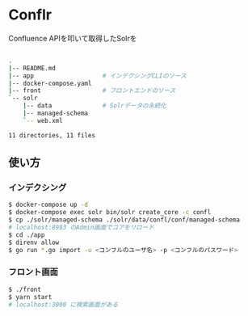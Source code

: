 # Conflr

Confluence APIを叩いて取得したSolrを

```sh

.
|-- README.md
|-- app                   # インデクシングCLIのソース
|-- docker-compose.yaml
|-- front                 # フロントエンドのソース
`-- solr
    |-- data              # Solrデータの永続化
    |-- managed-schema
    `-- web.xml

11 directories, 11 files
```

## 使い方

### インデクシング

```sh
$ docker-compose up -d
$ docker-compose exec solr bin/solr create_core -c confl
$ cp ./solr/managed-schema ./solr/data/confl/conf/managed-schema
# localhost:8983 のAdmin画面でコアをリロード
$ cd ./app
$ direnv allow
$ go run *.go import -u <コンフルのユーザ名> -p <コンフルのパスワード>
```

### フロント画面

```sh
$ ./front
$ yarn start
# localhost:3000 に検索画面がある
```
